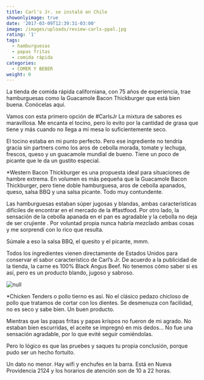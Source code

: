 ```yaml
---
title: Carl's Jr. se instaló en Chile
showonlyimage: true
date: '2017-03-09T12:39:31-03:00'
image: /images/uploads/review-carls-ppal.jpg
rating: '1'
tags:
  - hamburguesas
  - papas fritas
  - comida rápida
categories:
  - COMER Y BEBER
weight: 0
---
```

La tienda de comida rápida californiana, con 75 años de experiencia, trae hamburguesas como la Guacamole Bacon Thickburger que está bien buena. Conócelas aquí.

<!--more-->

Vamos con esta primero opción de #CarlsJr La mixtura de sabores es maravillosa. Me encanta el tocino, pero lo evito por la cantidad de grasa que tiene y más cuando no llega a mi mesa lo suficientemente seco. 

El tocino estaba en mi punto perfecto. Pero ese ingrediente no tendría gracia sin partners como los aros de cebolla morada, tomate y lechuga, frescos, queso y un guacamole mundial de bueno. Tiene un poco de picante que le da un gustito especial.

\*Western Bacon Thickburger es una propuesta ideal para situaciones de hambre extrema. En volumen es más pequeña que la Guacamole Bacon Thickburger, pero tiene doble hamburguesa, aros de cebolla apanados, queso, salsa BBQ y una salsa picante. Todo muy contundente.

Las hamburguesas estaban súper jugosas y blandas, ambas características difíciles de encontrar en el mercado de la #fastfood. Por otro lado, la sensación de la cebolla apanada en el pan es agradable y la cebolla no deja de ser crujiente . Por voluntad propia nunca habría mezclado ambas cosas y me sorprendí con lo rico que resulta. 

Súmale a eso la salsa BBQ, el quesito y el picante, mmm. 

Todos los ingredientes vienen directamente de Estados Unidos para conservar el sabor característico de Carl’s Jr. De acuerdo a la publicidad de la tienda, la carne es 100% Black Angus Beef. No tenemos cómo saber si es así, pero es un producto blando, jugoso y sabroso.

![null](/images/uploads/review-carls-2da.jpg)

\*Chicken Tenders o pollo tierno es así. No el clásico pedazo chicloso de pollo que tratamos de cortar con los dientes. Se desmenuza con facilidad, no es seco y sabe bien. Un buen producto.

Mientras que las papas fritas y papas krispos no fueron de mi agrado. No estaban bien escurridas, el aceite se impregnó en mis dedos… No fue una sensación agradable, por lo que evité seguir comiéndolas. 

Pero lo lógico es que las pruebes y saques tu propia conclusión, porque pudo ser un hecho fortuito.

Un dato no menor. Hay wifi y enchufes en la barra. Está en Nueva Providencia 2124 y los horarios de atención son de 10 a 22 horas.
